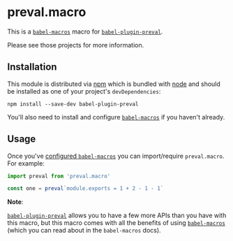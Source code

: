 # preval.macro

This is a [`babel-macros`][babel-macros] macro for
[`babel-plugin-preval`][babel-plugin-preval].

Please see those projects for more information.

## Installation

This module is distributed via [npm][npm] which is bundled with [node][node] and
should be installed as one of your project's `devDependencies`:

```
npm install --save-dev babel-plugin-preval
```

You'll also need to install and configure [`babel-macros`][babel-macros] if you
haven't already.

## Usage

Once you've [configured `babel-macros`](https://github.com/kentcdodds/babel-macros/blob/master/other/docs/user.md)
you can import/require `preval.macro`. For example:

```js
import preval from 'preval.macro'

const one = preval`module.exports = 1 + 2 - 1 - 1`
```

**Note**:

[`babel-plugin-preval`][babel-plugin-preval] allows you to have a few more APIs
than you have with this macro, but this macro comes with all the benefits of using
[`babel-macros`][babel-macros] (which you can read about in the `babel-macros` docs).

[npm]: https://www.npmjs.com/
[node]: https://nodejs.org
[babel-macros]: https://github.com/kentcdodds/babel-macros
[babel-plugin-preval]: https://github.com/kentcdodds/babel-plugin-preval

